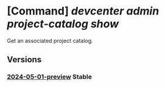 # [Command] _devcenter admin project-catalog show_

Get an associated project catalog.

## Versions

### [2024-05-01-preview](/Resources/mgmt-plane/L3N1YnNjcmlwdGlvbnMve30vcmVzb3VyY2Vncm91cHMve30vcHJvdmlkZXJzL21pY3Jvc29mdC5kZXZjZW50ZXIvcHJvamVjdHMve30vY2F0YWxvZ3Mve30=/2024-05-01-preview.xml) **Stable**

<!-- mgmt-plane /subscriptions/{}/resourcegroups/{}/providers/microsoft.devcenter/projects/{}/catalogs/{} 2024-05-01-preview -->
